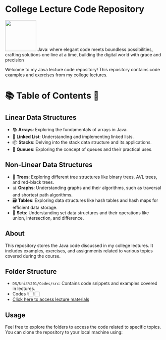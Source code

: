 # College Lecture Code Repository

<img height="100" src="https://user-images.githubusercontent.com/25181517/117201156-9a724800-adec-11eb-9a9d-3cd0f67da4bc.png"> 
Java: where elegant code meets boundless possibilities, crafting solutions one line at a time, building the digital world with grace and precision

Welcome to my Java lecture code repository! This repository contains code examples and exercises from my college lectures.

# 📚 Table of Contents 📖


## Linear Data Structures

- 📚 **Arrays**: Exploring the fundamentals of arrays in Java.
- 🔗 **Linked List**: Understanding and implementing linked lists.
- 📦 **Stacks**: Delving into the stack data structure and its applications.
- 🚦 **Queues**: Exploring the concept of queues and their practical uses.

## Non-Linear Data Structures

- 🌳 **Trees**: Exploring different tree structures like binary trees, AVL trees, and red-black trees.
- 📊 **Graphs**: Understanding graphs and their algorithms, such as traversal and shortest path algorithms.
- 🗃️ **Tables**: Exploring data structures like hash tables and hash maps for efficient data storage.
- 🧮 **Sets**: Understanding set data structures and their operations like union, intersection, and difference.

## About

This repository stores the Java code discussed in my college lectures. It includes examples, exercises, and assignments related to various topics covered during the course.

## Folder Structure

- `DS/Unit%201/Codes/src`: Contains code snippets and examples covered in lectures.
- Codes 👇🏻👇🏻
- [Click here to access lecture materials](DS/Unit%201/Codes/src)



## Usage

Feel free to explore the folders to access the code related to specific topics. You can clone the repository to your local machine using:





